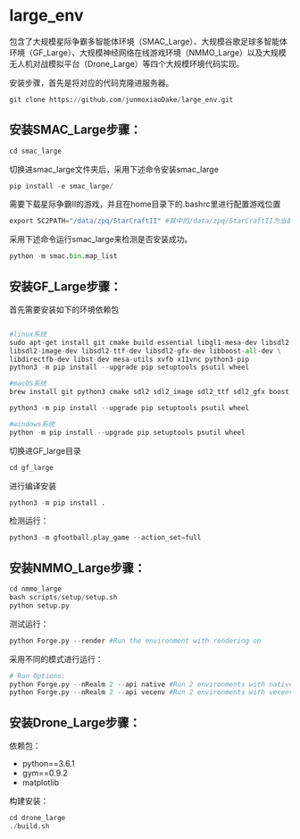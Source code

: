 # large_env
包含了大规模星际争霸多智能体环境（SMAC_Large）、大规模谷歌足球多智能体环境（GF_Large）、大规模神经网络在线游戏环境（NMMO_Large）以及大规模无人机对战模拟平台（Drone_Large）等四个大规模环境代码实现。

安装步骤，首先是将对应的代码克隆进服务器。
```python
git clone https://github.com/junmoxiaoDake/large_env.git
```

## 安装SMAC_Large步骤：
```python
cd smac_large
```
切换进smac_large文件夹后，采用下述命令安装smac_large

```python
pip install -e smac_large/
```

需要下载星际争霸Ⅱ的游戏，并且在home目录下的.bashrc里进行配置游戏位置
```python
export SC2PATH="/data/zpq/StarCraftII" #其中的/data/zpq/StarCraftII为当前的星际争霸Ⅱ所在的游戏位置。
```

采用下述命令运行smac_large来检测是否安装成功。
```python
python -m smac.bin.map_list 
```

## 安装GF_Large步骤：

首先需要安装如下的环境依赖包
```python

#linux系统
sudo apt-get install git cmake build-essential libgl1-mesa-dev libsdl2-dev \
libsdl2-image-dev libsdl2-ttf-dev libsdl2-gfx-dev libboost-all-dev \
libdirectfb-dev libst-dev mesa-utils xvfb x11vnc python3-pip
python3 -m pip install --upgrade pip setuptools psutil wheel

#macOS系统
brew install git python3 cmake sdl2 sdl2_image sdl2_ttf sdl2_gfx boost boost-python3

python3 -m pip install --upgrade pip setuptools psutil wheel

#windows系统
python -m pip install --upgrade pip setuptools psutil wheel
```

切换进GF_large目录
```python
cd gf_large
```

进行编译安装

```python
python3 -m pip install .
```

检测运行：

```python
python3 -m gfootball.play_game --action_set=full
```

## 安装NMMO_Large步骤：

```python
cd nmmo_large
bash scripts/setup/setup.sh
python setup.py
```

测试运行：

```python
python Forge.py --render #Run the environment with rendering on
```

采用不同的模式进行运行：

```python
# Run Options:
python Forge.py --nRealm 2 --api native #Run 2 environments with native API
python Forge.py --nRealm 2 --api vecenv #Run 2 environments with vecenv API
```
## 安装Drone_Large步骤：
依赖包：
* python==3.6.1
* gym==0.9.2 
* matplotlib 

构建安装：

```python
cd drone_large
./build.sh
```

